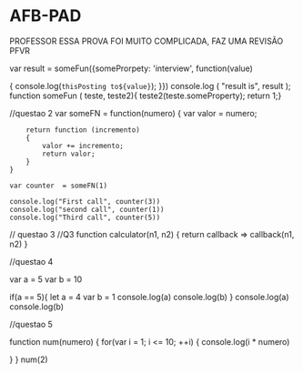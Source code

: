 # AFB-PAD

PROFESSOR ESSA PROVA FOI MUITO COMPLICADA, FAZ UMA REVISÃO PFVR 

var result = someFun({someProrpety: 'interview', function(value)

{
    console.log(`thisPosting to${value}`);
}})
 console.log ( "result is", result );
 function someFun ( teste, teste2){ teste2(teste.someProperty); return 1;}

 //questao 2
 var someFN = function(numero) 
    {
        var valor = numero;

        return function (incremento)
        {
            valor += incremento;
            return valor;
        }
    }

    var counter  = someFN(1)

    console.log("First call", counter(3))
    console.log("second call", counter(1))
    console.log("Third call", counter(5))
// questao 3 
//Q3 
function calculator(n1, n2) {
    return callback => callback(n1, n2)
  }


//questao 4

var a  = 5
var b = 10

if(a == 5){
  let a = 4
  var b = 1
  console.log(a)
  console.log(b)
}
console.log(a)
console.log(b)


//questao 5

function num(numero)
{
  for(var i = 1; i <= 10; ++i)
  {
    console.log(i * numero)
    
  }
}
num(2)
